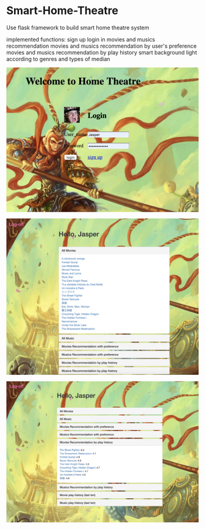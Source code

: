 # Smart-Home-Theatre
Use flask framework to build smart home theatre system

implemented functions:
sign up
login in
movies and musics recommendation
movies and musics recommendation by user's preference
movies and musics recommendation by play history
smart background light according to genres and types of median

![image](https://github.com/ynyhxfo/Smart-Home-Theatre/blob/master/images/login_in.png)

![image](https://github.com/ynyhxfo/Smart-Home-Theatre/blob/master/images/all_movies.png)

![image](https://github.com/ynyhxfo/Smart-Home-Theatre/blob/master/images/recommendations.png)
